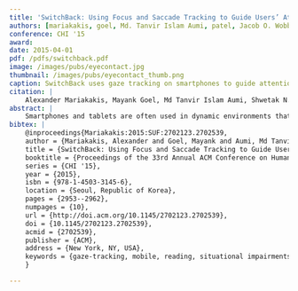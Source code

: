 ```yaml
---
title: 'SwitchBack: Using Focus and Saccade Tracking to Guide Users’ Attention for Mobile Task Resumption'
authors: [mariakakis, goel, Md. Tanvir Islam Aumi, patel, Jacob O. Wobbrock]
conference: CHI '15
award:
date: 2015-04-01
pdf: /pdfs/switchback.pdf
image: /images/pubs/eyecontact.jpg
thumbnail: /images/pubs/eyecontact_thumb.png
caption: SwitchBack uses gaze tracking on smartphones to guide attention for task resumption.
citation: |
    Alexander Mariakakis, Mayank Goel, Md Tanvir Islam Aumi, Shwetak N. Patel, and Jacob O. Wobbrock. 2015. SwitchBack: Using Focus and Saccade Tracking to Guide Users' Attention for Mobile Task Resumption. In Proceedings of the 33rd Annual ACM Conference on Human Factors in Computing Systems (CHI '15). ACM, New York, NY, USA, 2953-2962. DOI: http://dx.doi.org/10.1145/2702123.2702539
abstract: |
    Smartphones and tablets are often used in dynamic environments that force users to break focus and attend to their surroundings, creating a form of “situational impairment.” Current mobile devices have no ability to sense when users divert or restore their attention, let alone provide support for resuming tasks. We therefore introduce SwitchBack, a system that allows mobile device users to resume tasks more efficiently. SwitchBack is built upon Focus and Saccade Tracking (FAST), which uses the front-facing camera to determine when the user is looking and how their eyes are moving across the screen. In a controlled study, we found that FAST can identify how many lines the user has read in a body of text within a mean absolute percent error of just 3.9%. We then tested SwitchBack in a dual focus-of-attention task, finding that SwitchBack improved average reading speed by 7.7% in the presence of distractions.
bibtex: |
    @inproceedings{Mariakakis:2015:SUF:2702123.2702539,
    author = {Mariakakis, Alexander and Goel, Mayank and Aumi, Md Tanvir Islam and Patel, Shwetak N. and Wobbrock, Jacob O.},
    title = {SwitchBack: Using Focus and Saccade Tracking to Guide Users' Attention for Mobile Task Resumption},
    booktitle = {Proceedings of the 33rd Annual ACM Conference on Human Factors in Computing Systems},
    series = {CHI '15},
    year = {2015},
    isbn = {978-1-4503-3145-6},
    location = {Seoul, Republic of Korea},
    pages = {2953--2962},
    numpages = {10},
    url = {http://doi.acm.org/10.1145/2702123.2702539},
    doi = {10.1145/2702123.2702539},
    acmid = {2702539},
    publisher = {ACM},
    address = {New York, NY, USA},
    keywords = {gaze-tracking, mobile, reading, situational impairments},
    }

---
```

